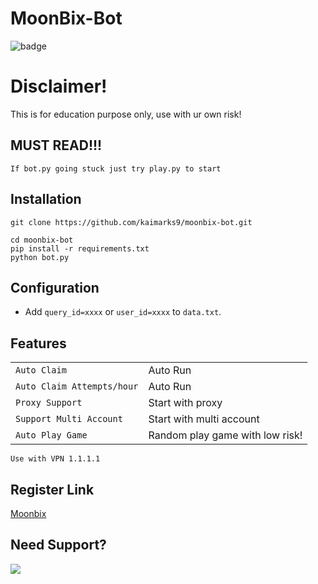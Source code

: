 # MoonBix-Bot
![badge](https://img.shields.io/badge/version-1.0.1-blue)

# Disclaimer!
This is for education purpose only, use with ur own risk!

## MUST READ!!!
```shell
If bot.py going stuck just try play.py to start
```

## Installation
```shell
git clone https://github.com/kaimarks9/moonbix-bot.git
```

```
cd moonbix-bot
pip install -r requirements.txt
python bot.py
```

## Configuration
- Add `query_id=xxxx` or `user_id=xxxx` to `data.txt`.

## Features
| | |
|-------------------------------|---------------------------------------------|
| `Auto Claim`                  | Auto Run                                    |
| `Auto Claim Attempts/hour`    | Auto Run                                    |
| `Proxy Support`               | Start with proxy                            |
| `Support Multi Account`       | Start with multi account                    |
| `Auto Play Game`              | Random play game with low risk!             |

```
Use with VPN 1.1.1.1
```


## Register Link
[Moonbix](https://t.me/Binance_Moonbix_bot/start?startapp=ref_5791227811&startApp=ref_5791227811)

## Need Support?

[<img src="https://img.shields.io/badge/Telegram-%40Me-orange">](https://t.me/kaimarks9)
